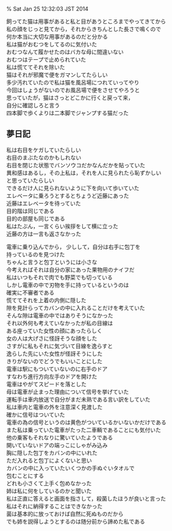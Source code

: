 % Sat Jan 25 12:32:03 JST 2014

飼ってた猫は用事があると私と目があうところまでやってきてから  
私の顔をじっと見てから，それからきちんとした長さで鳴くので  
何か本当に大切な用事があるのだと分かる  
私は猫がおむつをしてるのに気付いた  
おむつなんて履かせたのはバカな母に間違いない  
おむつはテープで止められていた  
私は慌ててそれを除いた  
猫はそれが邪魔で便をガマンしてたらしい  
多少汚れていたので私は猫を風呂場につれていってやり  
今回はしょうがないのでお風呂場で便をさせてやろうと  
思っていたが，猫はさっとどこかに行くと戻って来，  
自分に確認しろと言う  
四本脚で歩くよりは二本脚でジャンプする猫だった  

## 夢日記

私は右目をケガしていたらしい  
右目のまぶたなのかもしれない  
右目を閉じた状態でバンソウコだかなんだかを貼っていた  
異和感はあるし，その上私は，それを人に見られたら恥ずかしい  
と思っていたらしい  
できるだけ人に見られないように下を向いて歩いていた  
エレベータに乗ろうとするとちょうど近藤にあった  
近藤はエレベータを待っていた  
目的階は同じである  
目的の部屋も同じである  
私はたぶん，一言くらい挨拶をして横に立った  
近藤の方は一言も返さなかった  

電車に乗り込んでから， 少しして，自分は右手に包丁を  
持っているのを見つけた  
ちゃんと言うと包丁というには小さな  
今考えればそれは自分の家にあった果物用のナイフだ  
私はいつもそれで肉でも野菜でも切っている  
しかし電車の中で刃物を手に持っているというのは  
確実に不審者である  
慌ててそれを上着の内側に隠した  
隙を見計らってカバンの中に入れることだけを考えていた  
そんな隙は電車の中ではありそうになかった  
それ以外何も考えていなかったが私の目線は  
ある座っていた女性の顔にあったらしく  
女の人は大げさに怪訝そうな顔をした  
さすがに私もそれに気づいて目線を逸らすと  
逸らした先にいた女性が怪訝そうにした  
きりがないのでどうでもいいことにした  
電車は駅にもついていないのに右手のドア  
すなわち進行方向左手のドアを開けた  
電車はやがてスピードを落とした  
母は電車が止まった理由について信号を挙げていた  
運転手は車内放送で自分がまだ未熟である言い訳をしていた  
私は車内と電車の外を注意深く見渡した  
確かに信号はついていた  
電車の為の信号というのは黄色がついているかいないかだけである  
また私は乗っていた電車がたった二車輌であることにも気付いた  
他の乗客もそれなりに驚いていたようである  
開いていないドアの端っこにしゃがみ込み  
胸に隠した包丁をカバンの中にいれた  
ただ入れると包丁によくないと思い  
カバンの中に入っていたいくつかの手ぬぐいタオルで  
包むことにする  
どれも小さくて上手く包めなかった  
姉は私に何をしているのかと聞いた  
私は正直に答えると画面を指さして，殺菌したほうが良いと言った  
私はそれに納得することはできなかった  
菌は基本的に放っておけば自然に死ぬものだから  
でも姉を説得しようとするのは随分前から諦めた私である  
